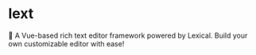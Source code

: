 # lext
🚀 A Vue-based rich text editor framework powered by Lexical. Build your own customizable editor with ease!
